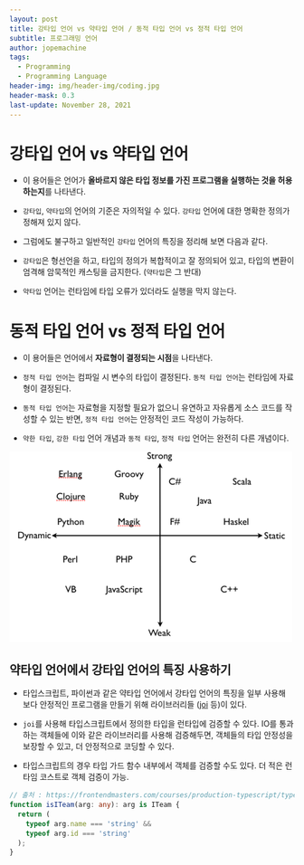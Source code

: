 ```yaml
---
layout: post
title: 강타입 언어 vs 약타입 언어 / 동적 타입 언어 vs 정적 타입 언어
subtitle: 프로그래밍 언어
author: jopemachine
tags:
  - Programming
  - Programming Language
header-img: img/header-img/coding.jpg
header-mask: 0.3
last-update: November 28, 2021
---
```


# 강타입 언어 vs 약타입 언어

- 이 용어들은 언어가 **올바르지 않은 타입 정보를 가진 프로그램을 실행하는 것을 허용하는지**를 나타낸다.

- `강타입`, `약타입`의 언어의 기준은 자의적일 수 있다. `강타입` 언어에 대한 명확한 정의가 정해져 있지 않다.

- 그럼에도 불구하고 일반적인 `강타입` 언어의 특징을 정리해 보면 다음과 같다.

- `강타입`은 형선언을 하고, 타입의 정의가 복합적이고 잘 정의되어 있고, 타입의 변환이 엄격해 암묵적인 캐스팅을 금지한다. (`약타입`은 그 반대)

- `약타입` 언어는 런타임에 타입 오류가 있더라도 실행을 막지 않는다.

# 동적 타입 언어 vs 정적 타입 언어

- 이 용어들은 언어에서 **자료형이 결정되는 시점**을 나타낸다.

- `정적 타입 언어`는 컴파일 시 변수의 타입이 결정된다. `동적 타입 언어`는 런타임에 자료형이 결정된다.

- `동적 타입 언어`는 자료형을 지정할 필요가 없으니 유연하고 자유롭게 소스 코드를 작성할 수 있는 반면, `정적 타입 언어`는 안정적인 코드 작성이 가능하다.

- `약한 타입`, `강한 타입` 언어 개념과 `동적 타입`, `정적 타입` 언어는 완전히 다른 개념이다.

![](/img/posts/Programming/2021-11-15-Vs/img1.daumcdn.png)

## 약타입 언어에서 강타입 언어의 특징 사용하기

- 타입스크립트, 파이썬과 같은 약타입 언어에서 강타입 언어의 특징을 일부 사용해 보다 안정적인 프로그램을 만들기 위해 라이브러리들 ([joi](https://github.com/sideway/joi) 등)이 있다.

- `joi`를 사용해 타입스크립트에서 정의한 타입을 런타입에 검증할 수 있다. IO를 통과하는 객체들에 이와 같은 라이브러리를 사용해 검증해두면, 객체들의 타입 안정성을 보장할 수 있고, 더 안정적으로 코딩할 수 있다.

- 타입스크립트의 경우 타입 가드 함수 내부에서 객체를 검증할 수도 있다. 더 적은 런타임 코스트로 객체 검증이 가능.

```ts
// 출처 : https://frontendmasters.com/courses/production-typescript/types-at-runtime/
function isITeam(arg: any): arg is ITeam {
  return (
    typeof arg.name === 'string' &&
    typeof arg.id === 'string'
  );
}
```